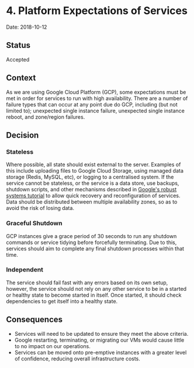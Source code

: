 # 4. Platform Expectations of Services

Date: 2018-10-12

## Status

Accepted

## Context

As we are using Google Cloud Platform (GCP), some expectations must be met in order for services to run with high availability. There are a number of failure types that can occur at any point due do GCP, including (but not limited to); unexpected single instance failure, unexpected single instance reboot, and zone/region failures.

## Decision

### Stateless

Where possible, all state should exist external to the server. Examples of this include uploading files to Google Cloud Storage, using managed data storage (Redis, MySQL, etc), or logging to a centralised system. If the service cannot be stateless, or the service is a data store, use backups, shutdown scripts, and other mechanisms described in [Google's robust systems tutorial](https://cloud.google.com/compute/docs/tutorials/robustsystems) to allow quick recovery and reconfiguration of services. Data should be distributed between multiple availability zones, so as to avoid the risk of losing data.

### Graceful Shutdown

GCP instances give a grace period of 30 seconds to run any shutdown commands or service tidying before forcefully terminating. Due to this, services should aim to complete any final shutdown processes within that time.

### Independent

The service should fail fast with any errors based on its own setup, however, the service should not rely on any other service to be in a started or healthy state to become started in itself. Once started, it should check dependencies to get itself into a healthy state.

## Consequences

* Services will need to be updated to ensure they meet the above criteria.
* Google restarting, terminating, or migrating our VMs would cause little to no impact on our operations.
* Services can be moved onto pre-emptive instances with a greater level of confidence, reducing overall infrastructure costs.
